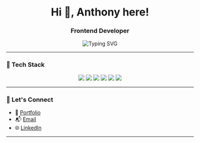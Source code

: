 <h1 align="center">Hi 👋, Anthony here!</h1>
<h3 align="center">Frontend Developer</h3>

<p align="center">
  <img src="https://readme-typing-svg.herokuapp.com?font=Fira+Code&size=22&pause=1000&center=true&vCenter=true&width=435&lines=Proficient+with+React;TypeScript+%7C+Tailwind;" alt="Typing SVG" />
</p>

---

### 🚀 Tech Stack

<div align="center">
  <img src="https://img.shields.io/badge/React-20232A?style=for-the-badge&logo=react&logoColor=61DAFB" />
  <img src="https://img.shields.io/badge/TypeScript-3178C6?style=for-the-badge&logo=typescript&logoColor=white" />
  <img src="https://img.shields.io/badge/Tailwind_CSS-38B2AC?style=for-the-badge&logo=tailwind-css&logoColor=white" />
  <img src="https://img.shields.io/badge/Git-F05032?style=for-the-badge&logo=git&logoColor=white" />
  <img src="https://img.shields.io/badge/GitHub-181717?style=for-the-badge&logo=github&logoColor=white" />
  <img src="https://img.shields.io/badge/Bitbucket-0052CC?style=for-the-badge&logo=bitbucket&logoColor=white" />
</div>

---

### 🔗 Let's Connect

- 💼 [Portfolio]([https://yourportfolio.com](https://anthony-valdez.vercel.app/))
- 📬 [Email](mailto:valdezanthony676@gmail.com)
- 🌐 [LinkedIn]([https://linkedin.com/in/yourusername](https://www.linkedin.com/in/anthony-valdez-0326a9208))

---
